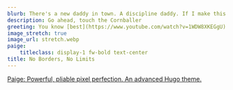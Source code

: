 ```yaml
---
blurb: There's a new daddy in town. A discipline daddy. If I make this comeback, I'll buy you a hundred George Michaels that you can teach to drive! These are my awards, Mother. From Army. The seal is for marksmanship, and the gorilla is for sand racing. We'll have to find something to do so that people can look at you without wanting to kill [themselves](https://bluthipsum.com).
description: Go ahead, touch the Cornballer
greeting: You know [best](https://www.youtube.com/watch?v=1WDW8XKEGgU)
image_stretch: true
image_url: stretch.webp
paige:
    titleclass: display-1 fw-bold text-center
title: No Borders, No Limits
---
```


<p class="lead text-center">
    <a href="https://github.com/willfaught/paige">Paige: Powerful, pliable pixel perfection. An advanced Hugo theme.</a>
</p>

